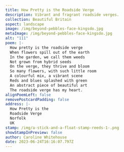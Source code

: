 ```yaml
---
title: How Pretty is the Roadside Verge
description: Vibrant and fragrant roadside verges.
collection: Beautiful Britain
aspect: landscape
image: /img/beyond-pebbles-face-kingsdo.jpg
metaImage: /img/beyond-pebbles-face-kingsdo.jpg
alt: "111"
poem: |-
  How pretty is the roadside verge
  When flowers spill out of the earth
  In the garden, we call them weeds
  Not grown from hybrid seeds
  On the verge, they thrive and bloom
  So many flowers, with such little room
  A colourful mix, a vibrant scene
  Reds and blues splashed with green
  An abstract piece of beautiful art
  The roadside verge has my heart.
alignPoemLeft: false
removePostcardPadding: false
address: |-
  How Pretty is the 
  Roadside Verge
  Norfolk
  UK
stamp: /img/a-stick-and-a-float-stamp-reeds-1-.png
showStampInPreview: false
author: Caroline Whitehouse
date: 2023-06-24T16:16:07.797Z
---
```

